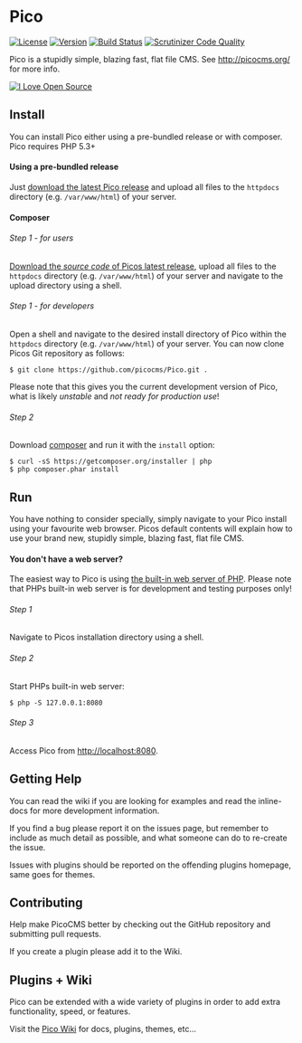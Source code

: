 Pico
====

[![License](https://img.shields.io/packagist/l/doctrine/orm.svg)](https://scrutinizer-ci.com/g/theshka/Pico/build-status/LICENSE)
[![Version](https://img.shields.io/badge/version-0.9-lightgrey.svg)]()
[![Build Status](https://scrutinizer-ci.com/g/theshka/Pico/badges/build.png?b=master)](https://scrutinizer-ci.com/g/theshka/Pico/build-status/master) [![Scrutinizer Code Quality](https://scrutinizer-ci.com/g/theshka/Pico/badges/quality-score.png?b=master)](https://scrutinizer-ci.com/g/theshka/Pico/?branch=master)

Pico is a stupidly simple, blazing fast, flat file CMS. See http://picocms.org/ for more info.

<!--flippa verify-->
[![I Love Open Source](http://www.iloveopensource.io/images/logo-lightbg.png)](http://www.iloveopensource.io/projects/524c55dcca7964c617000756)

Install
-------

You can install Pico either using a pre-bundled release or with composer. Pico requires PHP 5.3+

#### Using a pre-bundled release

Just [download the latest Pico release][LatestRelease] and upload all files to the `httpdocs` directory (e.g. `/var/www/html`) of your server.

#### Composer

###### Step 1 - for users
[Download the *source code* of Picos latest release][LatestRelease], upload all files to the `httpdocs` directory (e.g. `/var/www/html`) of your server and navigate to the upload directory using a shell.

###### Step 1 - for developers
Open a shell and navigate to the desired install directory of Pico within the `httpdocs` directory (e.g. `/var/www/html`) of your server. You can now clone Picos Git repository as follows:
```shell
$ git clone https://github.com/picocms/Pico.git .
```
Please note that this gives you the current development version of Pico, what is likely *unstable* and *not ready for production use*!

###### Step 2
Download [composer][] and run it with the `install` option:
```shell
$ curl -sS https://getcomposer.org/installer | php
$ php composer.phar install
```

Run
---

You have nothing to consider specially, simply navigate to your Pico install using your favourite web browser. Picos default contents will explain how to use your brand new, stupidly simple, blazing fast, flat file CMS.

#### You don't have a web server?

The easiest way to Pico is using [the built-in web server of PHP][PHPServer]. Please note that PHPs built-in web server is for development and testing purposes only!

###### Step 1
Navigate to Picos installation directory using a shell.

###### Step 2
Start PHPs built-in web server:
```shell
$ php -S 127.0.0.1:8080
```

###### Step 3
Access Pico from <http://localhost:8080>.

Getting Help
------------

You can read the wiki if you are looking for examples and read the inline-docs for more development information.

If you find a bug please report it on the issues page, but remember to include as much detail as possible, and what someone can do to re-create the issue.

Issues with plugins should be reported on the offending plugins homepage, same goes for themes.

Contributing
------------

Help make PicoCMS better by checking out the GitHub repository and submitting pull requests.

If you create a plugin please add it to the Wiki.

Plugins + Wiki
--------------

Pico can be extended with a wide variety of plugins in order to add extra functionality, speed, or features.

Visit the [Pico Wiki][Wiki] for docs, plugins, themes, etc...

[LatestRelease]: https://github.com/picocms/Pico/releases/latest
[composer]: https://getcomposer.org/
[PHPServer]: http://php.net/manual/en/features.commandline.webserver.php
[Wiki]: https://github.com/picocms/Pico/wiki
